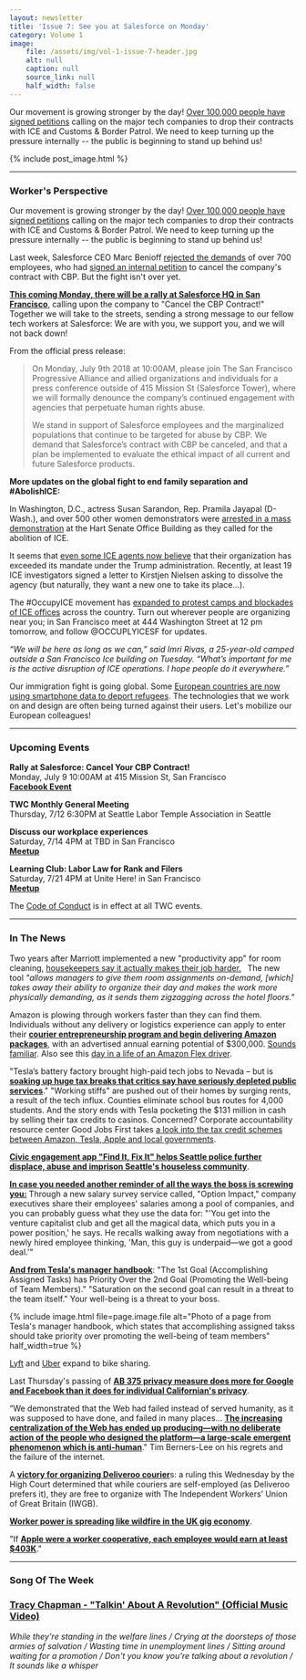```yaml
---
layout: newsletter
title: 'Issue 7: See you at Salesforce on Monday'
category: Volume 1
image:
    file: /assets/img/vol-1-issue-7-header.jpg
    alt: null
    caption: null
    source_link: null
    half_width: false
---
```


<!-- Content imported from: https://eepurl.com/dz-UZr -->

Our movement is growing stronger by the day! [Over 100,000 people have signed petitions](https://100,000%20signed%20letter%C2%A0https://www.commondreams.org/newswire/2018/07/03/100000-people-call-microsoft-and-other-tech-companies-drop-contracts-ice-and) calling on the major tech companies to drop their contracts with ICE and Customs & Border Patrol. We need to keep turning up the pressure internally -- the public is beginning to stand up behind us!

<!--excerpt-->

{% include post_image.html %}

***

### Worker's Perspective

Our movement is growing stronger by the day! [Over 100,000 people have signed petitions](https://100,000%20signed%20letter%C2%A0https://www.commondreams.org/newswire/2018/07/03/100000-people-call-microsoft-and-other-tech-companies-drop-contracts-ice-and) calling on the major tech companies to drop their contracts with ICE and Customs & Border Patrol. We need to keep turning up the pressure internally -- the public is beginning to stand up behind us!  
  
Last week, Salesforce CEO Marc Benioff [rejected the demands](https://twitter.com/salesforce/status/1012035908722397184) of over 700 employees, who had [signed an internal petition](https://www.buzzfeed.com/carolineodonovan/salesforce-employees-push-back-against-company-contract?utm_term=.yd11ByaK8#.xfRA9jgBp) to cancel the company's contract with CBP. But the fight isn't over yet.&nbsp;  
  
**[This coming Monday, there will be a rally at Salesforce HQ in San Francisco](https://www.facebook.com/events/193808551309092/)**, calling upon the company to "Cancel the CBP Contract!" Together we will take to the streets, sending a strong message to our fellow tech workers at Salesforce: We are with you, we support you, and we will not back down!

From the official press release:  

> On Monday, July 9th 2018 at 10:00AM, please join The San Francisco Progressive Alliance and allied organizations and individuals for a press conference outside of 415 Mission St (Salesforce Tower), where we will formally denounce the company’s continued engagement with agencies that perpetuate human rights abuse.
>
> We stand in support of Salesforce employees and the marginalized populations that continue to be targeted for abuse by CBP. We demand that Salesforce’s contract with CBP be canceled, and that a plan be implemented to evaluate the ethical impact of all current and future Salesforce products.

**More updates on the global fight to end family separation and #AbolishICE:**

In Washington, D.C., actress Susan Sarandon, Rep. Pramila Jayapal (D-Wash.), and over 500 other women demonstrators were [arrested in a mass demonstration](https://www.washingtonpost.com/local/we-will-not-obey-hundreds-of-women-rally-in-dc-to-protest-zero-tolerance-immigration-policy/2018/06/28/d1aca604-7a4a-11e8-aeee-4d04c8ac6158_story.html?noredirect=on&utm_term=.46f0c5c7dfec) at the Hart Senate Office Building as they called for the abolition of ICE.&nbsp;  
  
It seems that [even some ICE agents now believe](https://www.nytimes.com/2018/06/28/us/politics/ice-immigration-eliminate-agency.html) that their organization has exceeded its mandate under the Trump administration. Recently, at least 19 ICE investigators signed a letter to Kirstjen Nielsen asking to dissolve the agency (but naturally, they want a new one to take its place...).&nbsp;  
  
The #OccupyICE movement has [expanded to protest camps and blockades of ICE offices](https://www.theguardian.com/us-news/2018/jul/03/occupy-ice-protests-immigration-families) across the country. Turn out wherever people are organizing near you; in San Francisco meet at&nbsp;444 Washington Street at 12 pm tomorrow, and follow @OCCUPLYICESF for updates.  
  
_“We will be here as long as we can,” said Imri Rivas, a 25-year-old camped outside a San Francisco Ice building on Tuesday. “What’s important for me is the active disruption of ICE operations. I hope people do it everywhere.”_  
  
Our immigration fight is going global. Some [European countries are now using smartphone data to deport refugees](https://www.wired.co.uk/article/europe-immigration-refugees-smartphone-metadata-deportations). The technologies that we work on and design are often being turned against their users. Let's mobilize our European colleagues!&nbsp;  

***

###  Upcoming Events

**Rally at Salesforce: Cancel Your CBP Contract!**  
Monday, July 9 10:00AM at&nbsp;415 Mission St, San Francisco  
**[Facebook Event](https://www.facebook.com/events/193808551309092/)**  
  
**TWC Monthly General Meeting**  
Thursday, 7/12 6:30PM at Seattle Labor Temple Association in Seattle&nbsp;  
  
**Discuss our workplace experiences**  
Saturday, 7/14 4PM at TBD in San Francisco  
[**Meetup**](https://www.meetup.com/Tech-Workers-Coalition/events/252459582/)  

**Learning Club: Labor Law for Rank and Filers**  
Saturday, 7/21 4PM at Unite Here! in San Francisco  
[**Meetup**](https://www.meetup.com/Tech-Workers-Coalition/events/252459669/)

The [Code of Conduct](https://techworkerscoalition.org/community-guide/) is in effect at all TWC events.

***

###  In The News

Two years after Marriott implemented a new "productivity app" for room cleaning, [housekeepers say it actually makes their job harder.](https://www.philly.com/philly/news/hotel-housekeepers-schedules-app-marriott-union-hotsos-20180702.html) **&nbsp;** The new tool&nbsp;_"allows managers to give them room assignments on-demand, [which] takes away their ability to organize their day and makes the work more physically demanding, as it sends them zigzagging across the hotel floors."_  
  
Amazon is plowing through workers faster than they can find them. Individuals without any delivery or logistics experience can apply to enter their [**courier entrepreneurship program and begin delivering Amazon packages**](https://amp.businessinsider.com/amazon-delivery-job-2018-6), with an advertised annual earning potential of $300,000. [Sounds familiar](https://blog.adbeat.com/wp-content/uploads/2015/12/uber-ad-creatives.png). Also see this [day in a life of an Amazon Flex driver](https://www.theatlantic.com/technology/archive/2018/06/amazon-flex-workers/563444/).  
  
"Tesla’s battery factory brought high-paid tech jobs to Nevada – but is [**soaking up huge tax breaks that critics say have seriously depleted public services**](https://www.theguardian.com/cities/2018/jul/03/all-humanity-has-left-the-area-the-cities-paying-for-tesla-gigafactory?CMP=Share_AndroidApp_Slack)." "Working stiffs" are pushed out of their homes by surging rents, a result of the tech influx. Counties eliminate school bus routes for 4,000 students. And the story ends with Tesla pocketing the $131 million in cash by selling their tax credits to casinos.&nbsp;Concerned? Corporate accountability resource center Good Jobs First takes [a look into the tax credit schemes between Amazon, Tesla, Apple and local governments](https://www.theguardian.com/politics/2018/jul/01/union-beating-gig-economy-giants-iwgb-zero-hours-workers).&nbsp; &nbsp;  
  
[**Civic engagement app "Find It, Fix It" helps Seattle police further displace, abuse and imprison Seattle's houseless community**](https://www.theatlantic.com/technology/archive/2018/06/an-app-for-ejecting-the-homeless/563849/).  
  
[**In case you needed another reminder of all the ways the boss is screwing you:**](https://www.wired.com/story/silicon-valleys-exclusive-salary-database)&nbsp;Through a new salary survey service called, "Option Impact," company executives share their employees' salaries among a pool of companies, and you can probably guess what they use the data for: "'You get into the venture capitalist club and get all the magical data, which puts you in a power position,' he says. He recalls walking away from negotiations with a newly hired employee thinking, 'Man, this guy is underpaid—we got a good deal.'"  
  
[**And from Tesla's manager handbook**](https://twitter.com/techworkersco/status/1013570652937179136): "The 1st Goal (Accomplishing Assigned Tasks) has Priority Over the 2nd Goal (Promoting the Well-being of Team Members)." "Saturation on the second goal can result in a threat to the team itself." Your well-being is a threat to your boss.  

{% include image.html
    file=page.image.file
    alt="Photo of a page from Tesla's manager handbook, which states that accomplishing assigned takss should take priority over promoting the well-being of team members"
    half_width=true
%}

[Lyft](https://www.theverge.com/2018/7/2/17526892/lyft-buys-motivate-bike-sharing-expansion) and [Uber](https://www.latimes.com/business/technology/la-fi-tn-uber-jump-bikes-20180409-story.html) expand to bike sharing.  
  
Last Thursday's passing of [**AB 375 privacy measure does more for Google and Facebook than it does for individual Californian's privacy**](https://www.aclunc.org/news/aclu-statement-new-law-falls-woefully-short-protecting-californians-privacy).  
  
“We demonstrated that the Web had failed instead of served humanity, as it was supposed to have done, and failed in many places... [**The increasing centralization of the Web has ended up producing—with no deliberate action of the people who designed the platform—a large-scale emergent phenomenon which is anti-human**](https://www.vanityfair.com/news/2018/07/the-man-who-created-the-world-wide-web-has-some-regrets)." Tim Berners-Lee on his regrets and the failure of the internet.  
  
A [**victory for organizing Deliveroo courier**](https://www.independent.co.uk/news/business/news/deliveroo-riders-rights-job-employment-union-case-gig-economy-iwgb-a8400336.html)s: a ruling this Wednesday by the High Court determined that while couriers are self-employed (as Deliveroo prefers it), they are free to organize&nbsp;with The Independent Workers’ Union of Great Britain (IWGB).  
  
[**Worker power is spreading like wildfire in the UK gig economy**](https://www.theguardian.com/politics/2018/jul/01/union-beating-gig-economy-giants-iwgb-zero-hours-workers).  
  
"If [**Apple were a worker cooperative, each employee would earn at least $403K**](https://www.forbes.com/sites/cameronkeng/2014/12/18/if-apple-was-a-worker-cooperative-each-employee-would-earn-at-least-403k/#288f6a452dee)."

***

### Song Of The Week

### **[Tracy Chapman - "Talkin' About A Revolution" (Official Music Video)](https://www.youtube.com/watch?v=Xv8FBjo1Y8I)**
  
_While they're standing in the welfare lines / Crying at the doorsteps of those armies of salvation / Wasting time in unemployment lines / Sitting around waiting for a promotion / Don't you know you're talking about a revolution / It sounds like a whisper_
